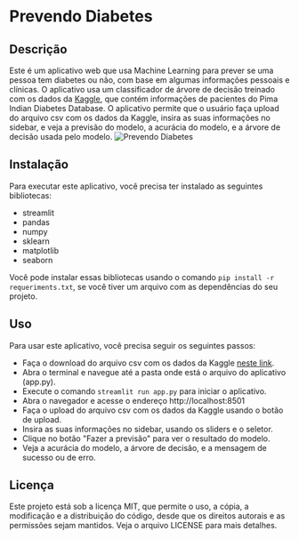 # Prevendo Diabetes

## Descrição

Este é um aplicativo web que usa Machine Learning para prever se uma pessoa tem diabetes ou não, com base em algumas informações pessoais e clínicas. O aplicativo usa um classificador de árvore de decisão treinado com os dados da [Kaggle](https://www.kaggle.com/), que contém informações de pacientes do Pima Indian Diabetes Database. O aplicativo permite que o usuário faça upload do arquivo csv com os dados da Kaggle, insira as suas informações no sidebar, e veja a previsão do modelo, a acurácia do modelo, e a árvore de decisão usada pelo modelo.
![Prevendo Diabetes](imagem/video.gif)

## Instalação

Para executar este aplicativo, você precisa ter instalado as seguintes bibliotecas:

- streamlit
- pandas
- numpy
- sklearn
- matplotlib
- seaborn

Você pode instalar essas bibliotecas usando o comando `pip install -r requeriments.txt`, se você tiver um arquivo com as dependências do seu projeto.

## Uso

Para usar este aplicativo, você precisa seguir os seguintes passos:

- Faça o download do arquivo csv com os dados da Kaggle [neste link](https://www.kaggle.com/uciml/pima-indians-diabetes-database/download).
- Abra o terminal e navegue até a pasta onde está o arquivo do aplicativo (app.py).
- Execute o comando `streamlit run app.py` para iniciar o aplicativo.
- Abra o navegador e acesse o endereço http://localhost:8501
- Faça o upload do arquivo csv com os dados da Kaggle usando o botão de upload.
- Insira as suas informações no sidebar, usando os sliders e o seletor.
- Clique no botão "Fazer a previsão" para ver o resultado do modelo.
- Veja a acurácia do modelo, a árvore de decisão, e a mensagem de sucesso ou de erro.

## Licença

Este projeto está sob a licença MIT, que permite o uso, a cópia, a modificação e a distribuição do código, desde que os direitos autorais e as permissões sejam mantidos. Veja o arquivo LICENSE para mais detalhes.
